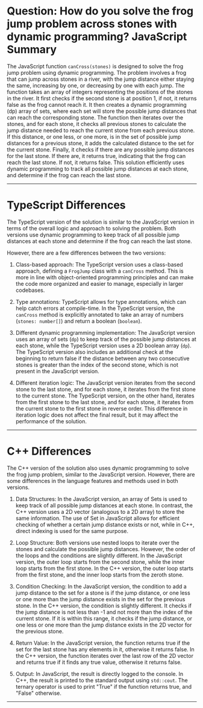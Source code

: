 # Question: How do you solve the frog jump problem across stones with dynamic programming? JavaScript Summary

The JavaScript function `canCross(stones)` is designed to solve the frog jump problem using dynamic programming. The problem involves a frog that can jump across stones in a river, with the jump distance either staying the same, increasing by one, or decreasing by one with each jump. The function takes an array of integers representing the positions of the stones in the river. It first checks if the second stone is at position 1, if not, it returns false as the frog cannot reach it. It then creates a dynamic programming (dp) array of sets, where each set will store the possible jump distances that can reach the corresponding stone. The function then iterates over the stones, and for each stone, it checks all previous stones to calculate the jump distance needed to reach the current stone from each previous stone. If this distance, or one less, or one more, is in the set of possible jump distances for a previous stone, it adds the calculated distance to the set for the current stone. Finally, it checks if there are any possible jump distances for the last stone. If there are, it returns true, indicating that the frog can reach the last stone. If not, it returns false. This solution efficiently uses dynamic programming to track all possible jump distances at each stone, and determine if the frog can reach the last stone.

---

# TypeScript Differences

The TypeScript version of the solution is similar to the JavaScript version in terms of the overall logic and approach to solving the problem. Both versions use dynamic programming to keep track of all possible jump distances at each stone and determine if the frog can reach the last stone.

However, there are a few differences between the two versions:

1. Class-based approach: The TypeScript version uses a class-based approach, defining a `FrogJump` class with a `canCross` method. This is more in line with object-oriented programming principles and can make the code more organized and easier to manage, especially in larger codebases.

2. Type annotations: TypeScript allows for type annotations, which can help catch errors at compile-time. In the TypeScript version, the `canCross` method is explicitly annotated to take an array of numbers (`stones: number[]`) and return a boolean (`boolean`).

3. Different dynamic programming implementation: The JavaScript version uses an array of sets (`dp`) to keep track of the possible jump distances at each stone, while the TypeScript version uses a 2D boolean array (`dp`). The TypeScript version also includes an additional check at the beginning to return false if the distance between any two consecutive stones is greater than the index of the second stone, which is not present in the JavaScript version.

4. Different iteration logic: The JavaScript version iterates from the second stone to the last stone, and for each stone, it iterates from the first stone to the current stone. The TypeScript version, on the other hand, iterates from the first stone to the last stone, and for each stone, it iterates from the current stone to the first stone in reverse order. This difference in iteration logic does not affect the final result, but it may affect the performance of the solution.

---

# C++ Differences

The C++ version of the solution also uses dynamic programming to solve the frog jump problem, similar to the JavaScript version. However, there are some differences in the language features and methods used in both versions.

1. Data Structures: In the JavaScript version, an array of Sets is used to keep track of all possible jump distances at each stone. In contrast, the C++ version uses a 2D vector (analogous to a 2D array) to store the same information. The use of Set in JavaScript allows for efficient checking of whether a certain jump distance exists or not, while in C++, direct indexing is used for the same purpose.

2. Loop Structure: Both versions use nested loops to iterate over the stones and calculate the possible jump distances. However, the order of the loops and the conditions are slightly different. In the JavaScript version, the outer loop starts from the second stone, while the inner loop starts from the first stone. In the C++ version, the outer loop starts from the first stone, and the inner loop starts from the zeroth stone.

3. Condition Checking: In the JavaScript version, the condition to add a jump distance to the set for a stone is if the jump distance, or one less or one more than the jump distance exists in the set for the previous stone. In the C++ version, the condition is slightly different. It checks if the jump distance is not less than -1 and not more than the index of the current stone. If it is within this range, it checks if the jump distance, or one less or one more than the jump distance exists in the 2D vector for the previous stone.

4. Return Value: In the JavaScript version, the function returns true if the set for the last stone has any elements in it, otherwise it returns false. In the C++ version, the function iterates over the last row of the 2D vector and returns true if it finds any true value, otherwise it returns false.

5. Output: In JavaScript, the result is directly logged to the console. In C++, the result is printed to the standard output using `std::cout`. The ternary operator is used to print "True" if the function returns true, and "False" otherwise.

---
